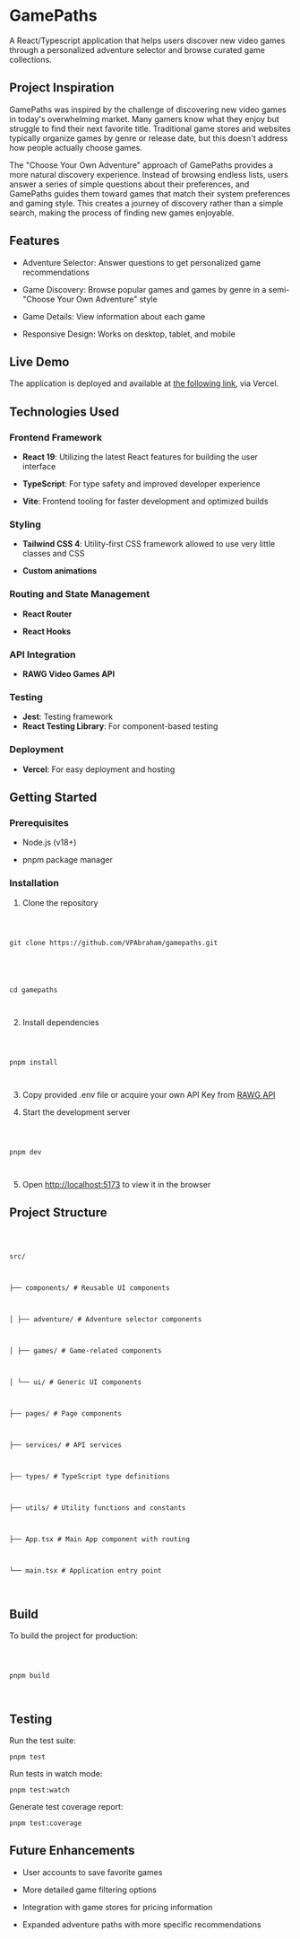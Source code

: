 # GamePaths

A React/Typescript application that helps users discover new video games through a personalized adventure selector and browse curated game collections.

## Project Inspiration

GamePaths was inspired by the challenge of discovering new video games in today's overwhelming market. Many gamers know what they enjoy but struggle to find their next favorite title. Traditional game stores and websites typically organize games by genre or release date, but this doesn't address how people actually choose games.

The "Choose Your Own Adventure" approach of GamePaths provides a more natural discovery experience. Instead of browsing endless lists, users answer a series of simple questions about their preferences, and GamePaths guides them toward games that match their system preferences and gaming style. This creates a journey of discovery rather than a simple search, making the process of finding new games enjoyable.

## Features

- Adventure Selector: Answer questions to get personalized game recommendations

- Game Discovery: Browse popular games and games by genre in a semi-"Choose Your Own Adventure" style

- Game Details: View information about each game

- Responsive Design: Works on desktop, tablet, and mobile

## Live Demo

The application is deployed and available at [the following link](https://gamepaths-nevp.vercel.app/), via Vercel.

## Technologies Used

### Frontend Framework

- **React 19**: Utilizing the latest React features for building the user interface

- **TypeScript**: For type safety and improved developer experience

- **Vite**: Frontend tooling for faster development and optimized builds

### Styling

- **Tailwind CSS 4**: Utility-first CSS framework allowed to use very little classes and CSS

- **Custom animations**

### Routing and State Management

- **React Router**

- **React Hooks**

### API Integration

- **RAWG Video Games API**

### Testing

- **Jest**: Testing framework
- **React Testing Library**: For component-based testing

### Deployment

- **Vercel**: For easy deployment and hosting

## Getting Started

### Prerequisites

- Node.js (v18+)

- pnpm package manager

### Installation

1. Clone the repository

```



git clone https://github.com/VPAbraham/gamepaths.git





cd gamepaths



```

2. Install dependencies

```



pnpm install



```

3. Copy provided .env file or acquire your own API Key from [RAWG API](https://rawg.io/apidocs)

4. Start the development server

```



pnpm dev



```

5. Open [http://localhost:5173](http://localhost:5173) to view it in the browser

## Project Structure

```



src/



├── components/ # Reusable UI components



│ ├── adventure/ # Adventure selector components



│ ├── games/ # Game-related components



│ └── ui/ # Generic UI components



├── pages/ # Page components



├── services/ # API services



├── types/ # TypeScript type definitions



├── utils/ # Utility functions and constants



├── App.tsx # Main App component with routing



└── main.tsx # Application entry point



```

## Build

To build the project for production:

```



pnpm build



```

## Testing

Run the test suite:

```
pnpm test
```

Run tests in watch mode:

```
pnpm test:watch
```

Generate test coverage report:

```
pnpm test:coverage
```

## Future Enhancements

- User accounts to save favorite games

- More detailed game filtering options

- Integration with game stores for pricing information

- Expanded adventure paths with more specific recommendations
